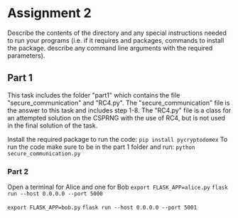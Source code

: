 # Assignment 2

Describe the contents of the directory and any special instructions needed to run your programs (i.e. if it requires and packages, commands to install the package. describe any command line arguments with the required parameters).

## Part 1
This task includes the folder "part1" which contains the file "secure_communication" and "RC4.py". The "secure_communication" file is the answer to this task and includes step 1-8. The "RC4.py" file is a class for an attempted solution on the CSPRNG with the use of RC4, but is not used in the final solution of the task.

Install the required package to run the code: `pip install pycryptodomex`
To run the code make sure to be in the part 1 folder and run: `python secure_communication.py`


### Part 2
Open a terminal for Alice and one for Bob
`export FLASK_APP=alice.py`
`flask run --host 0.0.0.0 --port 5000`

`export FLASK_APP=bob.py`
`flask run --host 0.0.0.0 --port 5001`
